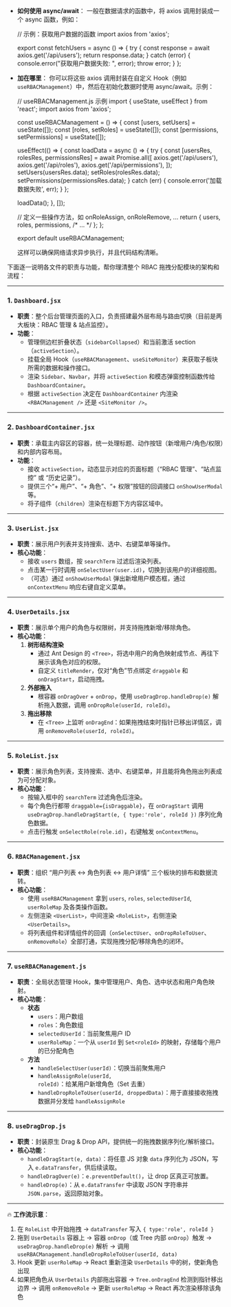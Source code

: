 * **如何使用 async/await**：
  一般在数据请求的函数中，将 axios 调用封装成一个 async 函数，例如：

  // 示例：获取用户数据的函数</span><span>
  </span><span>import</span><span> axios </span><span>from</span><span> </span><span>'axios'</span><span>;

  </span><span>export</span><span> </span><span>const</span><span> </span><span>fetchUsers</span><span> = </span><span>async</span><span> (</span><span></span><span>) => {
  </span><span>try</span><span> {
  </span><span>const</span><span> response = </span><span>await</span><span> axios.</span><span>get</span><span>(</span><span>'/api/users'</span><span>);
  </span><span>return</span><span> response.</span><span>data</span><span>;
  } </span><span>catch</span><span> (error) {
  </span><span>console</span><span>.</span><span>error</span><span>(</span><span>"获取用户数据失败: "</span><span>, error);
  </span><span>throw</span><span> error;
  }
  };
  </span></span></code></div></div></pre>
* **加在哪里**：
  你可以将这些 axios 调用封装在自定义 Hook（例如 `useRBACManagement`）中，然后在初始化数据时使用 async/await。示例：

  // useRBACManagement.js 示例
  import { useState, useEffect } from 'react';
  import axios from 'axios';

  const useRBACManagement = () => {
  const [users, setUsers] = useState([]);
  const [roles, setRoles] = useState([]);
  const [permissions, setPermissions] = useState([]);

  useEffect(() => {
  const loadData = async () => {
  try {
  const [usersRes, rolesRes, permissionsRes] = await Promise.all([
  axios.get('/api/users'),
  axios.get('/api/roles'),
  axios.get('/api/permissions'),
  ]);
  setUsers(usersRes.data);
  setRoles(rolesRes.data);
  setPermissions(permissionsRes.data);
  } catch (err) {
  console.error('加载数据失败', err);
  }
  };

  loadData();
  }, []);

  // 定义一些操作方法，如 onRoleAssign, onRoleRemove, ...
  return { users, roles, permissions, /* ... */ };
  };

  export default useRBACManagement;

  这样可以确保网络请求异步执行，并且代码结构清晰。

下面逐一说明各文件的职责与功能，帮你理清整个 RBAC 拖拽分配模块的架构和流程：

---

### 1. `Dashboard.jsx`

* **职责**：整个后台管理页面的入口，负责搭建最外层布局与路由切换（目前是两大板块：RBAC 管理 & 站点监控）。
* **功能**：
  * 管理侧边栏折叠状态（`sidebarCollapsed`）和当前激活 section（`activeSection`）。
  * 挂载全局 Hook（`useRBACManagement`、`useSiteMonitor`）来获取子板块所需的数据和操作接口。
  * 渲染 `Sidebar`、`Navbar`，并将 `activeSection` 和模态弹窗控制函数传给 `DashboardContainer`。
  * 根据 `activeSection` 决定在 `DashboardContainer` 内渲染 `<RBACManagement />` 还是 `<SiteMonitor />`。

---

### 2. `DashboardContainer.jsx`

* **职责**：承载主内容区的容器，统一处理标题、动作按钮（新增用户/角色/权限）和内部内容布局。
* **功能**：
  * 接收 `activeSection`，动态显示对应的页面标题（“RBAC 管理”、“站点监控” 或 “历史记录”）。
  * 提供三个“+ 用户”、“+ 角色”、“+ 权限”按钮的回调接口 `onShowUserModal` 等。
  * 将子组件（`children`）渲染在标题下方内容区域中。

---

### 3. `UserList.jsx`

* **职责**：展示用户列表并支持搜索、选中、右键菜单等操作。
* **核心功能**：
  * 接收 `users` 数组，按 `searchTerm` 过滤后渲染列表。
  * 点击某一行时调用 `onSelectUser(user.id)`，切换到该用户的详细视图。
  * （可选）通过 `onShowUserModal` 弹出新增用户模态框，通过 `onContextMenu` 响应右键自定义菜单。

---

### 4. `UserDetails.jsx`

* **职责**：展示单个用户的角色与权限树，并支持拖拽新增/移除角色。
* **核心功能**：
  1. **树形结构渲染**
     * 通过 Ant Design 的 `<Tree>`，将选中用户的角色映射成节点、再往下展示该角色对应的权限。
     * 自定义 `titleRender`，仅对“角色”节点绑定 `draggable` 和 `onDragStart`，启动拖拽。
  2. **外部拖入**
     * 根容器 `onDragOver` + `onDrop`，使用 `useDragDrop.handleDrop(e)` 解析拖入数据，调用 `onDropRole(userId, roleId)`。
  3. **拖出移除**
     * 在 `<Tree>` 上监听 `onDragEnd`：如果拖拽结束时指针已移出详情区，调用 `onRemoveRole(userId, roleId)`。

---

### 5. `RoleList.jsx`

* **职责**：展示角色列表，支持搜索、选中、右键菜单，并且能将角色拖出列表成为可分配对象。
* **核心功能**：
  * 按输入框中的 `searchTerm` 过滤角色后渲染。
  * 每个角色行都带 `draggable={isDraggable}`，在 `onDragStart` 调用 `useDragDrop.handleDragStart(e, { type:'role', roleId })` 序列化角色数据。
  * 点击行触发 `onSelectRole(role.id)`，右键触发 `onContextMenu`。

---

### 6. `RBACManagement.jsx`

* **职责**：组织 “用户列表 ↔ 角色列表 ↔ 用户详情” 三个板块的排布和数据流转。
* **核心功能**：
  * 使用 `useRBACManagement` 拿到 `users`, `roles`, `selectedUserId`, `userRoleMap` 及各类操作函数。
  * 左侧渲染 `<UserList>`，中间渲染 `<RoleList>`，右侧渲染 `<UserDetails>`。
  * 将列表组件和详情组件的回调（`onSelectUser`、`onDropRoleToUser`、`onRemoveRole`）全部打通，实现拖拽分配/移除角色的闭环。

---

### 7. `useRBACManagement.js`

* **职责**：全局状态管理 Hook，集中管理用户、角色、选中状态和用户角色映射。
* **核心功能**：
  * **状态**
    * `users`：用户数组
    * `roles`：角色数组
    * `selectedUserId`：当前聚焦用户 ID
    * `userRoleMap`：一个从 `userId` 到 `Set<roleId>` 的映射，存储每个用户的已分配角色
  * **方法**
    * `handleSelectUser(userId)`：切换当前聚焦用户
    * `handleAssignRole(userId, roleId)`：给某用户新增角色（Set 去重）
    * `handleDropRoleToUser(userId, droppedData)`：用于直接接收拖拽数据并分发给 `handleAssignRole`

---

### 8. `useDragDrop.js`

* **职责**：封装原生 Drag & Drop API，提供统一的拖拽数据序列化/解析接口。
* **核心功能**：
  * `handleDragStart(e, data)`：将任意 JS 对象 `data` 序列化为 JSON，写入 `e.dataTransfer`，供后续读取。
  * `handleDragOver(e)`：`e.preventDefault()`，让 drop 区真正可放置。
  * `handleDrop(e)`：从 `e.dataTransfer` 中读取 JSON 字符串并 `JSON.parse`，返回原始对象。

---

🔥 **工作流示意**：

1. 在 `RoleList` 中开始拖拽 → `dataTransfer` 写入 `{ type:'role', roleId }`
2. 拖到 `UserDetails` 容器上 → 容器 `onDrop`（或 Tree 内部 `onDrop`）触发 → `useDragDrop.handleDrop(e)` 解析 → 调用 `useRBACManagement.handleDropRoleToUser(userId, data)`
3. Hook 更新 `userRoleMap` → React 重新渲染 `UserDetails` 中的树，使新角色出现
4. 如果把角色从 `UserDetails` 内部拖出容器 → `Tree.onDragEnd` 检测到指针移出边界 → 调用 `onRemoveRole` → 更新 `userRoleMap` → React 再次渲染移除该角色
